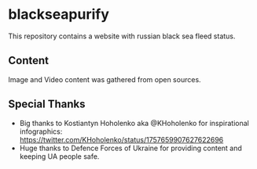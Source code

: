 # blackseapurify

This repository contains a website with russian black sea fleed status.

## Content

Image and Video content was gathered from open sources.

## Special Thanks

* Big thanks to Kostiantyn Hoholenko aka @KHoholenko for inspirational infographics:
https://twitter.com/KHoholenko/status/1757659907627622696
* Huge thanks to Defence Forces of Ukraine for providing content and keeping UA people safe.